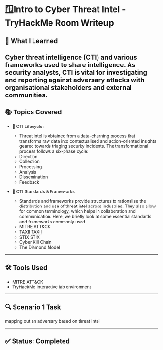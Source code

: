 # 🪟Intro to Cyber Threat Intel - TryHackMe Room Writeup

## 🧠 What I Learned

Cyber threat intelligence (CTI) and various frameworks used to share intelligence. As security analysts, CTI is vital for investigating and reporting against adversary attacks with organisational stakeholders and external communities.
---

## 📚 Topics Covered

- 🔺 CTI Lifecycle:
  - Threat intel is obtained from a data-churning process that transforms raw data into contextualised and action-oriented insights geared towards triaging security incidents. The transformational process follows a six-phase cycle:
  - Direction
  - Collection
  - Processing
  - Analysis
  - Dissemination
  - Feedback

- 🔗 CTI Standards & Frameworks
  - Standards and frameworks provide structures to rationalise the distribution and use of threat intel across industries. They also allow for common terminology, which helps in collaboration and communication. Here, we briefly look at some essential standards and frameworks commonly used.
  - MITRE ATT&CK
  - TAXII [TAXII]((https://oasis-open.github.io/cti-documentation/taxii/intro)) 
  - STIX [STIX]((https://oasis-open.github.io/cti-documentation/stix/intro))
  - Cyber Kill Chain
  - The Diamond Model

---

## 🛠️ Tools Used

- MITRE ATT&CK
- TryHackMe interactive lab environment
---

## 🔍 Scenario 1 Task

mapping out an adversary based on threat intel

---

## ✅ Status: Completed


